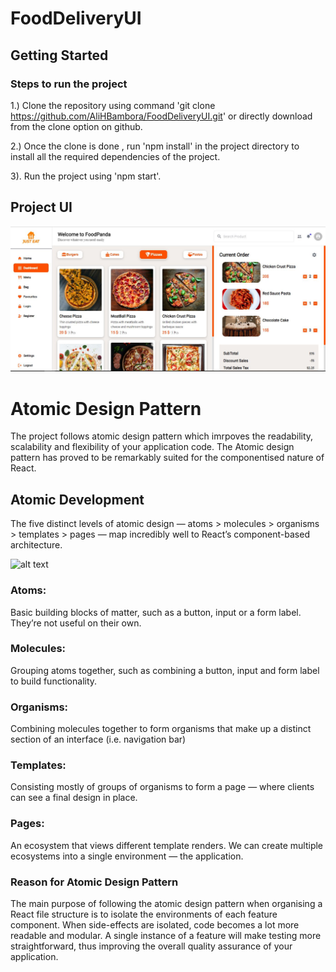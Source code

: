 # FoodDeliveryUI

## Getting Started

### Steps to run the project

1.) Clone the repository using command 'git clone https://github.com/AliHBambora/FoodDeliveryUI.git' or directly download from the clone option on github.

2.) Once the clone is done , run 'npm install' in the project directory to install all the required dependencies of the project.

3). Run the project using 'npm start'.

## Project UI

![Alt text](/src/Assets/Images/ScreenShotUI.JPG)

# Atomic Design Pattern
The project follows atomic design pattern which imrpoves the readability, scalability and flexibility of your application code. The Atomic design pattern has proved to be remarkably suited for the componentised nature of React.

## Atomic Development
The five distinct levels of atomic design — atoms > molecules > organisms > templates > pages — map incredibly well to React’s component-based architecture.


![alt text](https://miro.medium.com/max/640/1*PcQ-m317YX6ct9ccBi6H1Q.webp)

### Atoms:

Basic building blocks of matter, such as a button, input or a form label. They’re not useful on their own.

### Molecules:

Grouping atoms together, such as combining a button, input and form label to build functionality.

### Organisms:

Combining molecules together to form organisms that make up a distinct section of an interface (i.e. navigation bar)

### Templates:

Consisting mostly of groups of organisms to form a page — where clients can see a final design in place.

### Pages:

An ecosystem that views different template renders. We can create multiple ecosystems into a single environment — the application.

### Reason for Atomic Design Pattern

The main purpose of following the atomic design pattern when organising a React file structure is to isolate the environments of each feature component. When side-effects are isolated, code becomes a lot more readable and modular. A single instance of a feature will make testing more straightforward, thus improving the overall quality assurance of your application.